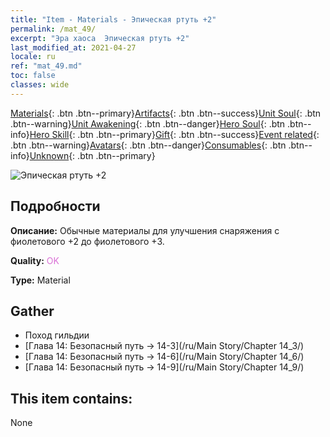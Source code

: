```yaml
---
title: "Item - Materials - Эпическая ртуть +2"
permalink: /mat_49/
excerpt: "Эра хаоса  Эпическая ртуть +2"
last_modified_at: 2021-04-27
locale: ru
ref: "mat_49.md"
toc: false
classes: wide
---
```

 [Materials](/ItemsRU/){: .btn .btn--primary}[Artifacts](/ItemsRU/Artifacts/){: .btn .btn--success}[Unit Soul](/ItemsRU/UnitSoul/){: .btn .btn--warning}[Unit Awakening](/ItemsRU/UnitAwakening/){: .btn .btn--danger}[Hero Soul](/ItemsRU/HeroSoul/){: .btn .btn--info}[Hero Skill](/ItemsRU/HeroSkill/){: .btn .btn--primary}[Gift](/ItemsRU/Gift/){: .btn .btn--success}[Event related](/ItemsRU/Events/){: .btn .btn--warning}[Avatars](/ItemsRU/Avatars/){: .btn .btn--danger}[Consumables](/ItemsRU/Consumables/){: .btn .btn--info}[Unknown](/ItemsRU/Unknown/){: .btn .btn--primary}

 ![Эпическая ртуть +2](/images/t/i_cailiao_shuiyin2.png)

## Подробности
 **Описание:** Обычные материалы для улучшения снаряжения c фиолетового +2 до фиолетового +3.

 **Quality:** <span style="color: #DA70D6">OK</span>

 **Type:** Material

## Gather

*    Поход гильдии 
*    [Глава 14: Безопасный путь -> 14-3](/ru/Main Story/Chapter 14_3/) 
*    [Глава 14: Безопасный путь -> 14-6](/ru/Main Story/Chapter 14_6/) 
*    [Глава 14: Безопасный путь -> 14-9](/ru/Main Story/Chapter 14_9/) 

## This item contains:

  None

